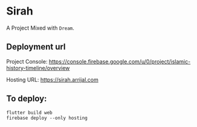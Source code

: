 # Sirah

A Project Mixed with `Dream`. 

## Deployment url

Project Console: https://console.firebase.google.com/u/0/project/islamic-history-timeline/overview

Hosting URL: https://sirah.arrijal.com

## To deploy:

```
flutter build web    
firebase deploy --only hosting
```